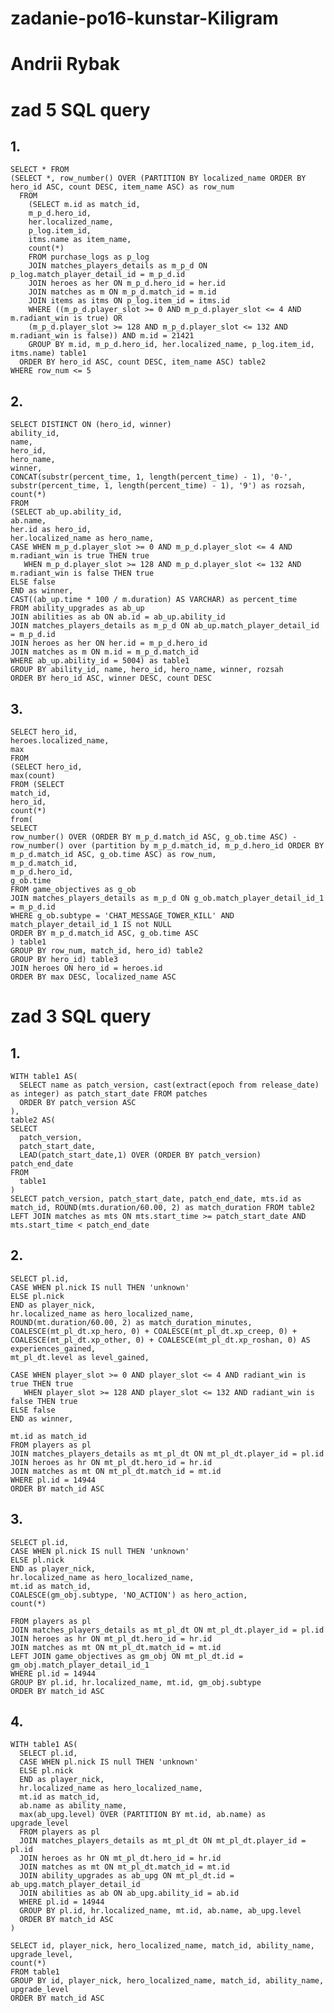 # zadanie-po16-kunstar-Kiligram

# Andrii Rybak

# zad 5 SQL query

## 1.

    SELECT * FROM
    (SELECT *, row_number() OVER (PARTITION BY localized_name ORDER BY hero_id ASC, count DESC, item_name ASC) as row_num
      FROM
        (SELECT m.id as match_id,
        m_p_d.hero_id,
        her.localized_name,
        p_log.item_id,
        itms.name as item_name,
        count(*)
        FROM purchase_logs as p_log
        JOIN matches_players_details as m_p_d ON p_log.match_player_detail_id = m_p_d.id
        JOIN heroes as her ON m_p_d.hero_id = her.id
        JOIN matches as m ON m_p_d.match_id = m.id
        JOIN items as itms ON p_log.item_id = itms.id
        WHERE ((m_p_d.player_slot >= 0 AND m_p_d.player_slot <= 4 AND m.radiant_win is true) OR 
        (m_p_d.player_slot >= 128 AND m_p_d.player_slot <= 132 AND m.radiant_win is false)) AND m.id = 21421
        GROUP BY m.id, m_p_d.hero_id, her.localized_name, p_log.item_id, itms.name) table1
      ORDER BY hero_id ASC, count DESC, item_name ASC) table2
    WHERE row_num <= 5

## 2.
    SELECT DISTINCT ON (hero_id, winner)
    ability_id,
    name,
    hero_id,
    hero_name,
    winner,
    CONCAT(substr(percent_time, 1, length(percent_time) - 1), '0-', substr(percent_time, 1, length(percent_time) - 1), '9') as rozsah,
    count(*)
    FROM
    (SELECT ab_up.ability_id,
    ab.name,
    her.id as hero_id,
    her.localized_name as hero_name,
    CASE WHEN m_p_d.player_slot >= 0 AND m_p_d.player_slot <= 4 AND m.radiant_win is true THEN true
       WHEN m_p_d.player_slot >= 128 AND m_p_d.player_slot <= 132 AND m.radiant_win is false THEN true
    ELSE false
    END as winner,
    CAST((ab_up.time * 100 / m.duration) AS VARCHAR) as percent_time
    FROM ability_upgrades as ab_up
    JOIN abilities as ab ON ab.id = ab_up.ability_id
    JOIN matches_players_details as m_p_d ON ab_up.match_player_detail_id = m_p_d.id
    JOIN heroes as her ON her.id = m_p_d.hero_id
    JOIN matches as m ON m.id = m_p_d.match_id
    WHERE ab_up.ability_id = 5004) as table1
    GROUP BY ability_id, name, hero_id, hero_name, winner, rozsah
    ORDER BY hero_id ASC, winner DESC, count DESC

## 3.
    SELECT hero_id,
    heroes.localized_name,
    max
    FROM
    (SELECT hero_id,
    max(count)
    FROM (SELECT
    match_id,
    hero_id,
    count(*)
    from(
    SELECT
    row_number() OVER (ORDER BY m_p_d.match_id ASC, g_ob.time ASC) - row_number() over (partition by m_p_d.match_id, m_p_d.hero_id ORDER BY m_p_d.match_id ASC, g_ob.time ASC) as row_num,
    m_p_d.match_id,
    m_p_d.hero_id,
    g_ob.time
    FROM game_objectives as g_ob
    JOIN matches_players_details as m_p_d ON g_ob.match_player_detail_id_1 = m_p_d.id
    WHERE g_ob.subtype = 'CHAT_MESSAGE_TOWER_KILL' AND match_player_detail_id_1 IS not NULL
    ORDER BY m_p_d.match_id ASC, g_ob.time ASC 
    ) table1
    GROUP BY row_num, match_id, hero_id) table2
    GROUP BY hero_id) table3
    JOIN heroes ON hero_id = heroes.id
    ORDER BY max DESC, localized_name ASC

# zad 3 SQL query

## 1. 
    WITH table1 AS(
      SELECT name as patch_version, cast(extract(epoch from release_date) as integer) as patch_start_date FROM patches
      ORDER BY patch_version ASC
    ),
    table2 AS(
    SELECT
      patch_version, 
      patch_start_date,
      LEAD(patch_start_date,1) OVER (ORDER BY patch_version) patch_end_date
    FROM
      table1
    )
    SELECT patch_version, patch_start_date, patch_end_date, mts.id as match_id, ROUND(mts.duration/60.00, 2) as match_duration FROM table2
    LEFT JOIN matches as mts ON mts.start_time >= patch_start_date AND mts.start_time < patch_end_date

## 2.
    SELECT pl.id, 
    CASE WHEN pl.nick IS null THEN 'unknown'
    ELSE pl.nick
    END as player_nick,
    hr.localized_name as hero_localized_name,
    ROUND(mt.duration/60.00, 2) as match_duration_minutes,
    COALESCE(mt_pl_dt.xp_hero, 0) + COALESCE(mt_pl_dt.xp_creep, 0) + COALESCE(mt_pl_dt.xp_other, 0) + COALESCE(mt_pl_dt.xp_roshan, 0) AS experiences_gained,
    mt_pl_dt.level as level_gained,

    CASE WHEN player_slot >= 0 AND player_slot <= 4 AND radiant_win is true THEN true
       WHEN player_slot >= 128 AND player_slot <= 132 AND radiant_win is false THEN true
    ELSE false
    END as winner,

    mt.id as match_id
    FROM players as pl
    JOIN matches_players_details as mt_pl_dt ON mt_pl_dt.player_id = pl.id 
    JOIN heroes as hr ON mt_pl_dt.hero_id = hr.id
    JOIN matches as mt ON mt_pl_dt.match_id = mt.id
    WHERE pl.id = 14944
    ORDER BY match_id ASC

## 3.
    SELECT pl.id, 
    CASE WHEN pl.nick IS null THEN 'unknown'
    ELSE pl.nick
    END as player_nick,
    hr.localized_name as hero_localized_name,
    mt.id as match_id,
    COALESCE(gm_obj.subtype, 'NO_ACTION') as hero_action,
    count(*)

    FROM players as pl
    JOIN matches_players_details as mt_pl_dt ON mt_pl_dt.player_id = pl.id 
    JOIN heroes as hr ON mt_pl_dt.hero_id = hr.id
    JOIN matches as mt ON mt_pl_dt.match_id = mt.id
    LEFT JOIN game_objectives as gm_obj ON mt_pl_dt.id = gm_obj.match_player_detail_id_1
    WHERE pl.id = 14944
    GROUP BY pl.id, hr.localized_name, mt.id, gm_obj.subtype
    ORDER BY match_id ASC

## 4.
    WITH table1 AS( 
      SELECT pl.id, 
      CASE WHEN pl.nick IS null THEN 'unknown'
      ELSE pl.nick
      END as player_nick,
      hr.localized_name as hero_localized_name,
      mt.id as match_id,
      ab.name as ability_name,
      max(ab_upg.level) OVER (PARTITION BY mt.id, ab.name) as upgrade_level
      FROM players as pl
      JOIN matches_players_details as mt_pl_dt ON mt_pl_dt.player_id = pl.id 
      JOIN heroes as hr ON mt_pl_dt.hero_id = hr.id
      JOIN matches as mt ON mt_pl_dt.match_id = mt.id
      JOIN ability_upgrades as ab_upg ON mt_pl_dt.id = ab_upg.match_player_detail_id
      JOIN abilities as ab ON ab_upg.ability_id = ab.id
      WHERE pl.id = 14944
      GROUP BY pl.id, hr.localized_name, mt.id, ab.name, ab_upg.level
      ORDER BY match_id ASC
    )

    SELECT id, player_nick, hero_localized_name, match_id, ability_name, upgrade_level,
    count(*)
    FROM table1
    GROUP BY id, player_nick, hero_localized_name, match_id, ability_name, upgrade_level
    ORDER BY match_id ASC
